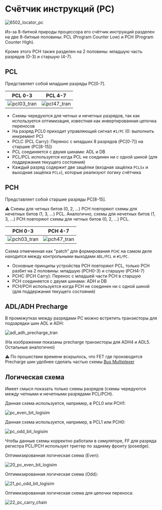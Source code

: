 # Счётчик инструкций (PC)

![6502_locator_pc](/BreakingNESWiki/imgstore/6502/6502_locator_pc.jpg)

Из-за 8-битной природы процессора его счётчик инструкций разделен на две 8-битные половины: PCL (Program Counter Low) и PCH (Program Counter High).

Кроме этого PCH также разделен на 2 половины: младшую часть разрядов (0-3) и старшую (4-7).

## PCL

Представляет собой младшие разряды PC\[0-7\].

|PCL 0-3|PCL 4-7|
|---|---|
|![pcl03_tran](/BreakingNESWiki/imgstore/6502/pcl03_tran.jpg)|![pcl47_tran](/BreakingNESWiki/imgstore/6502/pcl47_tran.jpg)|

- Схемы чередуются для четных и нечетных разрядов, так как используется оптимизация, известная как инвертированная цепочка переносов
- На разряд PCL0 приходит управляющий сигнал `#1/PC` (0: выполнить инкремент PC)
- PCLC (PCL Carry): Перенос с младших 8 разрядов (PC\[0-7\]) на старшие (PC\[8-15\])
- PCL соединяется с двумя шинами: ADL и DB
- PCL/PCL используется когда PCL не соединен ни с одной шиной (для поддержания текущего состояния)
- Каждый разряд содержит две защёлки (входная защёлка `PCLSx` и выходная защёлка `PCLx`), которые реализуют логику счётчика

## PCH

Представляет собой старшие разряды PC\[8-15\].

:warning: 
Схемы для четных битов (0, 2, ...) PCH повторяют схемы для нечетных битов (1, 3, ...) PCL.
Аналогично, схемы для нечетных битов (1, 3, ...) PCH повторяют схемы для четных битов (0, 2, ...) PCL.

|PCH 0-3|PCH 4-7|
|---|---|
|![pch03_tran](/BreakingNESWiki/imgstore/6502/pch03_tran.jpg)|![pch47_tran](/BreakingNESWiki/imgstore/6502/pch47_tran.jpg)|

Схема отмеченная как "patch" для формирования `PCHC` на самом деле находится между контрольными выходами `ADL/PCL` и `#1/PC`.

- Основные принципы устройства PCH повторяют PCL, только PCH разбит на 2 половины: младшую (PCH0-3) и старшую (PCH4-7)
- PCHC (PCH Carry): Перенос с младшей части PCH в старшую
- PCH соединяется с двумя шинами: ADH и DB
- PCH/PCH используется когда PCH не соединен ни с одной шиной (для поддержания текущего состояния)

## ADL/ADH Precharge

В промежутках между разрядами PC можно встретить транзисторы для подзарядки шин ADL и ADH:

![adl_adh_precharge_tran](/BreakingNESWiki/imgstore/6502/adl_adh_precharge_tran.jpg)

(На изображении показаны precharge транзисторы для ADH4 и ADL5. Остальные аналогично)

:warning: По прошествии времени вскрылось, что FET где производится Precharge шин удобнее сделать частью схемы [Bus Multiplexer](busmux.md)

## Логическая схема

Имеет смысл показать только схемы разрядов (схемы чередуются между четными и нечетными разрядами PCL/PCH).

Данная схема используется, например, в PCL0 или PCH1:

![pc_even_bit_logisim](/BreakingNESWiki/imgstore/6502/pc_even_bit_logisim.jpg)

Данная схема используется, например, в PCL1 или PCH0:

![pc_odd_bit_logisim](/BreakingNESWiki/imgstore/6502/pc_odd_bit_logisim.jpg)

Чтобы данные схемы корректно работали в симуляторе, FF для разряда регистра PCL/PCH использует триггер по заднему фронту (posedge).

Оптимизированная логическая схема (Even):

![20_pc_even_bit_logisim](/BreakingNESWiki/imgstore/6502/ttlworks/20_pc_even_bit_logisim.png)

Оптимизированная логическая схема (Odd):

![21_pc_odd_bit_logisim](/BreakingNESWiki/imgstore/6502/ttlworks/21_pc_odd_bit_logisim.png)

Оптимизированная логическая схема для цепочки переноса:

![22_pc_carry_chain](/BreakingNESWiki/imgstore/6502/ttlworks/22_pc_carry_chain.png)
